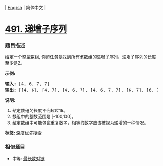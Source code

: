| [English](README_EN.md) | 简体中文 |

# [491. 递增子序列](https://leetcode-cn.com/problems/increasing-subsequences)
 ### 题目描述
<p>给定一个整型数组, 你的任务是找到所有该数组的递增子序列，递增子序列的长度至少是2。</p>

<p><strong>示例:</strong></p>

<pre>
<strong>输入:</strong> [4, 6, 7, 7]
<strong>输出:</strong> [[4, 6], [4, 7], [4, 6, 7], [4, 6, 7, 7], [6, 7], [6, 7, 7], [7,7], [4,7,7]]</pre>

<p><strong>说明:</strong></p>

<ol>
	<li>给定数组的长度不会超过15。</li>
	<li>数组中的整数范围是&nbsp;[-100,100]。</li>
	<li>给定数组中可能包含重复数字，相等的数字应该被视为递增的一种情况。</li>
</ol>

**标签:**  [深度优先搜索](https://leetcode-cn.com/tag/depth-first-search) 
 ### 相似题目
- 中等:	[最长数对链](https://leetcode-cn.com/problems/maximum-length-of-pair-chain) 
